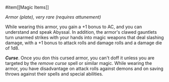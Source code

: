  #item[[Magic Items]]

*Armor (plate), very rare (requires attunement)*

While wearing this armor, you gain a +1 bonus to AC, and you can understand and speak Abyssal. In addition, the armor's clawed gauntlets turn unarmed strikes with your hands into magic weapons that deal slashing damage, with a +1 bonus to attack rolls and damage rolls and a damage die of 1d8.

***Curse***. Once you don this cursed armor, you can't doff it unless you are targeted by the *remove curse* spell or similar magic. While wearing the armor, you have disadvantage on attack rolls against demons and on saving throws against their spells and special abilities.
